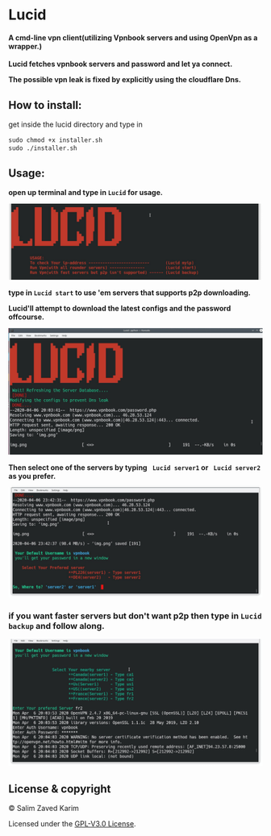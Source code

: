 # Lucid
#### A cmd-line vpn client(utilizing Vpnbook servers and using OpenVpn as a wrapper.)

**Lucid fetches vpnbook servers and password and let ya connect.**

**The possible vpn leak is fixed by explicitly using the cloudflare Dns.**

## How to install:

get inside the lucid directory and type in

```shell
sudo chmod +x installer.sh
sudo ./installer.sh
```

## Usage:

**open up terminal and type in ``Lucid`` for usage.**

<img src="Images/lucidusage.png" />

**type in ``Lucid start`` to use 'em servers that supports p2p downloading.**

**Lucid'll attempt to download the latest configs and the password offcourse.**


<img src="Images/Lucid.png" />

**Then select one of the servers by typing `` Lucid server1`` or `` Lucid server2`` as you prefer.**

<img src="Images/lucids1.png" />

### if you want faster servers but don't want p2p then type in ``Lucid backup`` and follow along.


<img src="Images/backup.png" />




## License & copyright
 
© Salim Zaved Karim
 
Licensed under the [GPL-V3.0 License](https://github.com/Feliz-SZK/Lucid/blob/master/LICENSE).
